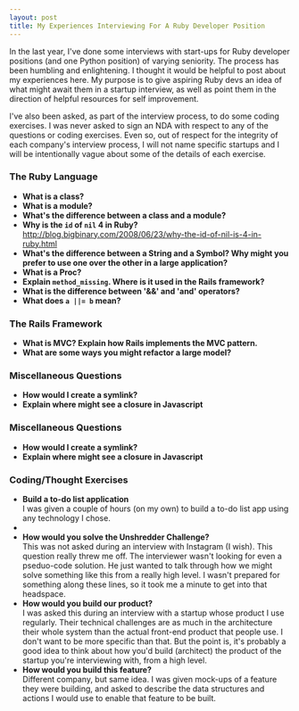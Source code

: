 ```yaml
---
layout: post
title: My Experiences Interviewing For A Ruby Developer Position
---
```

<p>In the last year, I've done some interviews with start-ups for Ruby developer positions (and one Python position) of varying seniority.  The process has been humbling and enlightening.  I thought it would be helpful to post about my experiences here.  My purpose is to give aspiring Ruby devs an idea of what might await them in a startup interview, as well as point them in the direction of helpful resources for self improvement.</p>

<p>I've also been asked, as part of the interview process, to do some coding exercises. I was never asked to sign an NDA with respect to any of the questions or coding exercises.  Even so, out of respect for the integrity of each company's interview process, I will not name specific startups and I will be intentionally vague about some of the details of each exercise.</p>

<h3>The Ruby Language</h3>
<ul>
  <li>
  	<b>What is a class?</b>
  </li>
  <li>
  	<b>What is a module?</b>
  </li>
  <li>
  	<b>What's the difference between a class and a module?</b>
  </li>
  <li>
  	<b>Why is the <code>id</code> of <code>nil</code> 4 in Ruby?</b><br/>
    <a href="http://blog.bigbinary.com/2008/06/23/why-the-id-of-nil-is-4-in-ruby.html">http://blog.bigbinary.com/2008/06/23/why-the-id-of-nil-is-4-in-ruby.html</a>
  </li>
  <li>
  	<b>What's the difference between a String and a Symbol? Why might you prefer to use one over the other in a large application?</b>
  </li>
  <li>
  	<b>What is a Proc?</b>
  </li>
  <li>
  	<b>Explain <code>method_missing</code>.  Where is it used in the Rails framework?</b>
  </li>
  <li>
  	<b>What is the difference between '&&' and 'and' operators?</b>
  </li>
  <li>
  	<b>What does <code>a ||= b</code> mean?</b>
  </li>

</ul>

<h3>The Rails Framework</h3>
<ul>
  <li>
  	<b>What is MVC? Explain how Rails implements the MVC pattern.</b>
  </li>
  <li>
  	<b>What are some ways you might refactor a large model?</b>
  </li>
</ul>

<h3>Miscellaneous Questions</h3>
<ul>
  <li>
  	<b>How would I create a symlink?</b>
  </li>
  <li>
    <b>Explain where might see a closure in Javascript</b>
  </li>
</ul>

<h3>Miscellaneous Questions</h3>
<ul>
  <li>
    <b>How would I create a symlink?</b>
  </li>
  <li>
    <b>Explain where might see a closure in Javascript</b>
  </li>
</ul>

<h3>Coding/Thought Exercises</h3>
<ul>
  <li>
    <b>Build a to-do list application</b><br/>
    I was given a couple of hours (on my own) to build a to-do list app using any technology I chose.
  <li>
  <li>
    <b>How would you solve the <a href="http://instagram-engineering.tumblr.com/post/12651721845/instagram-engineering-challenge-the-unshredder"></a>Unshredder Challenge?</b><br/>
    This was not asked during an interview with Instagram (I wish). This question really threw me off.  The interviewer wasn't looking for even a pseduo-code solution.  He just wanted to talk through how we might solve something like this from a really high level. I wasn't prepared for something along these lines, so it took me a minute to get into that headspace.
  </li>
  <li>
    <b>How would you build our product?</b><br/>
    I was asked this during an interview with a startup whose product I use regularly.  Their technical challenges are as much in the architecture their whole system than the actual front-end product that people use.  I don't want to be more specific than that.  But the point is, it's probably a good idea to think about how you'd build (architect) the product of the startup you're interviewing with, from a high level.
  </li>
  <li>
    <b>How would you build this feature?</b><br/>
    Different company, but same idea.  I was given mock-ups of a feature they were building, and asked to describe the data structures and actions I would use to enable that feature to be built.
  </li>
</ul>
